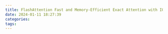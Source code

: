 ```yaml
---
title: FlashAttention Fast and Memory-Efficient Exact Attention with IO-Awareness
date: 2024-01-11 18:27:39
categories:
tags:
---
```



